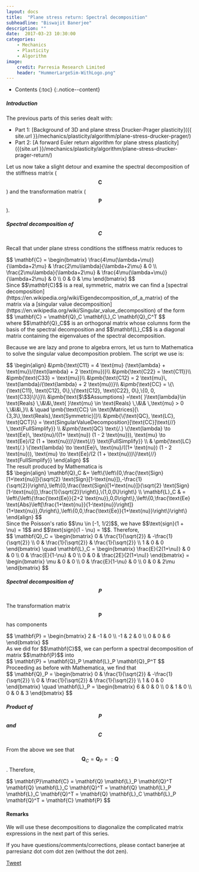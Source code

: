 ```yaml
---
layout: docs
title:  "Plane stress return: Spectral decomposition"
subheadline: "Biswajit Banerjee"
description: ""
date:  2017-03-23 10:30:00
categories:
    - Mechanics
    - Plasticity
    - Algorithm
image:
    credit: Parresia Research Limited
    header: "HummerLargeSim-WithLogo.png"
---
```


- Contents
{:toc}
{:.notice--content}

##### Introduction #####
The previous parts of this series dealt with:

* Part 1: [Background of 3D and plane stress Drucker-Prager plasticity]({{ site.url }}/mechanics/plasticity/algorithm/plane-stress-drucker-prager/)
* Part 2: [A forward Euler return algorithm for plane stress plasticity]({{site.url }}/mechanics/plasticity/algorithm/plane-stress-drucker-prager-return/)

Let us now take a slight detour and examine the spectral decomposition of the stiffness matrix
($$\mathbf{C}$$) and the transformation matrix ($$\mathbf{P}$$).

##### Spectral decomposition of $$\mathbf{C}$$ #####
Recall that under plane stress conditions the stiffness matrix reduces to
<div>
$$
  \mathbf{C} =
  \begin{bmatrix}
    \frac{4\mu(\lambda+\mu)}{\lambda+2\mu} & \frac{2\mu\lambda}{\lambda+2\mu} & 0 \\
    \frac{2\mu\lambda}{\lambda+2\mu} & \frac{4\mu(\lambda+\mu)}{\lambda+2\mu} & 0 \\
    0 & 0 & \mu
  \end{bmatrix}
$$
</div>
Since $$\mathbf{C}$$ is a real, symmetric, matrix we can find a [spectral decomposition](https://en.wikipedia.org/wiki/Eigendecomposition_of_a_matrix) of
the matrix via a [singular value decomposition](https://en.wikipedia.org/wiki/Singular_value_decomposition) of the form
<div>
$$
  \mathbf{C} = \mathbf{Q}_C \mathbf{L}_C \mathbf{Q}_C^T
$$
</div>
where $$\mathbf{Q}_C$$ is an orthogonal matrix whose columns form the basis of the spectral
decomposition and $$\mathbf{L}_C$$ is a diagonal matrix containing the eigenvalues of the
spectral decomposition.

Because we are lazy and prone to algebra errors, let us turn to Mathematica to solve the
singular value decomposition problem.  The script we use is:
<div>
$$
\begin{align}
&\pmb{\text{C11} = 4 \text{mu} (\text{lambda} + \text{mu})/(\text{lambda} + 2 \text{mu})}\\
&\pmb{\text{C22} = \text{C11}}\\
&\pmb{\text{C33} = \text{mu}}\\
&\pmb{\text{C12} = 2 \text{mu}\, \text{lambda}/(\text{lambda} + 2 \text{mu})}\\
&\pmb{\text{CC} = \{\{\text{C11}, \text{C12}, 0\},\{\text{C12}, \text{C22}, 0\},\{0, 0, \text{C33}\}\}}\\
&\pmb{\text{$\$$Assumptions} =\text{  }\text{lambda}\in  \text{Reals} \,\&\&\,\text{  }\text{mu} \in  \text{Reals} \,\&\& \,\text{mu} > 0 \,\&\&\,}\\
& \quad \pmb{\text{CC} \in \text{Matrices}[\{3,3\},\text{Reals},\text{Symmetric}]}\\
&\pmb{\{\text{QC}, \text{LC}, \text{QCT}\} = \text{SingularValueDecomposition}[\text{CC}]\text{//} \,\text{FullSimplify}} \\
&\pmb{\text{QC} \text{/.} \{\text{lambda} \to  \text{Ee}\, \text{nu}/((1+ \text{nu}) (1 - 2 \text{nu})), \text{mu} \to  \text{Ee}/(2 (1 + \text{nu}))\}\text{//} \text{FullSimplify}} \\
& \pmb{\text{LC} \text{/.} \{\text{lambda} \to  \text{Ee}\, \text{nu}/((1+ \text{nu}) (1 - 2 \text{nu})), \text{mu} \to  \text{Ee}/(2 (1 + \text{nu}))\}\text{//} \text{FullSimplify}}
\end{align}
$$
</div>
The result produced by Mathematica is
<div>
$$
\begin{align}
 \mathbf{Q}_C &= \left\{\left\{0,\frac{\text{Sign}[1+\text{nu}]}{\sqrt{2} \text{Sign}[1-\text{nu}]},-\frac{1}{\sqrt{2}}\right\},\left\{0,\frac{\text{Sign}[1+\text{nu}]}{\sqrt{2}
\text{Sign}[1-\text{nu}]},\frac{1}{\sqrt{2}}\right\},\{1,0,0\}\right\} \\
 \mathbf{L}_C & = \left\{\left\{\frac{\text{Ee}}{2+2 \text{nu}},0,0\right\},\left\{0,\frac{\text{Ee} \text{Abs}\left[\frac{1+\text{nu}}{1-\text{nu}}\right]}{1+\text{nu}},0\right\},\left\{0,0,\frac{\text{Ee}}{1+\text{nu}}\right\}\right\}
\end{align}
$$
</div>
Since the Poisson's ratio $$\nu \in [-1, 1/2]$$, we have $$\text{sign}(1 + \nu) = 1$$ and $$\text{sign}(1 - \nu) = 1$$.  Therefore,
<div>
 $$
   \mathbf{Q}_C = \begin{bmatrix} 0 & \frac{1}{\sqrt{2}} & -\frac{1}{\sqrt{2}} \\
                         0 & \frac{1}{\sqrt{2}} & \frac{1}{\sqrt{2}} \\
                         1 & 0 & 0 \end{bmatrix}
   \quad
   \mathbf{L}_C = \begin{bmatrix} \frac{E}{2(1+\nu)} & 0 & 0 \\ 0 & \frac{E}{1-\nu} & 0 \\
                                  0 & 0 & \frac{2E}{2(1+\nu)} \end{bmatrix}
    = \begin{bmatrix} \mu & 0 & 0 \\ 0 & \frac{E}{1-\nu} & 0 \\
                                  0 & 0 & 2\mu \end{bmatrix}
 $$
</div>

##### Spectral decomposition of $$\mathbf{P}$$ #####
The transformation matrix $$\mathbf{P}$$ has components
<div>
$$
  \mathbf{P} = \begin{bmatrix} 2 & -1 & 0 \\ -1 & 2 & 0 \\ 0 & 0 & 6 \end{bmatrix}
$$
</div>
As we did for $$\mathbf{C}$$, we can perform a spectral decomposition of
matrix $$\mathbf{P}$$ into
<div>
$$
  \mathbf{P} = \mathbf{Q}_P \mathbf{L}_P \mathbf{Q}_P^T
$$
</div>
Proceeding as before with Mathematica, we find that
<div>
$$
   \mathbf{Q}_P = \begin{bmatrix} 0 & \frac{1}{\sqrt{2}} & -\frac{1}{\sqrt{2}} \\
                         0 & \frac{1}{\sqrt{2}} & \frac{1}{\sqrt{2}} \\
                         1 & 0 & 0 \end{bmatrix}
   \quad
   \mathbf{L}_P = \begin{bmatrix} 6 & 0 & 0 \\ 0 & 1 & 0 \\
                                  0 & 0 & 3 \end{bmatrix}
$$
</div>

##### Product of $$\mathbf{P}$$ and $$\mathbf{C}$$ #####
From the above we see that $$\mathbf{Q}_C = \mathbf{Q}_P =: \mathbf{Q}$$.  Therefore,
<div>
$$
  \mathbf{P}\mathbf{C} = \mathbf{Q} \mathbf{L}_P \mathbf{Q}^T  \mathbf{Q} \mathbf{L}_C \mathbf{Q}^T
     = \mathbf{Q} \mathbf{L}_P \mathbf{L}_C \mathbf{Q}^T
     = \mathbf{Q} \mathbf{L}_C \mathbf{L}_P \mathbf{Q}^T
     = \mathbf{C} \mathbf{P}
$$
</div>

#### Remarks ####
We will use these decompositions to diagonalize the complicated matrix expressions in the
next part of this series.


If you have questions/comments/corrections, please contact banerjee at parresianz dot com dot zen (without the dot zen).


<a class="twitter-share-button" href="https://twitter.com/intent/tweet" data-via="parresianz"> Tweet</a>
<script src="//platform.linkedin.com/in.js" type="text/javascript">
  lang: en_US
</script>
<script type="IN/Share" data-counter="right"></script>


